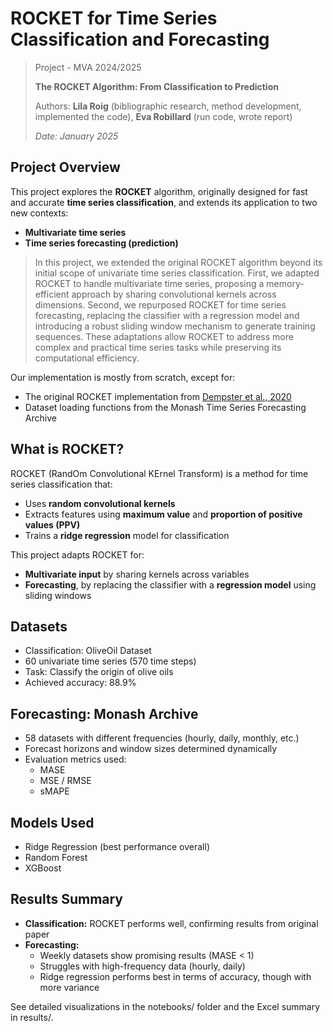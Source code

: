 # ROCKET for Time Series Classification and Forecasting

> Project - MVA 2024/2025
> 
> **The ROCKET Algorithm: From Classification to Prediction**
> 
> Authors: **Lila Roig** (bibliographic research, method development, implemented the code),  **Eva Robillard** (run code, wrote report)
> 
> *Date: January 2025*

## Project Overview

This project explores the **ROCKET** algorithm, originally designed for fast and accurate **time series classification**, and extends its application to two new contexts:
- **Multivariate time series**
- **Time series forecasting (prediction)**

> In this project, we extended the original ROCKET algorithm beyond its initial scope of univariate time series classification. First, we adapted ROCKET to handle multivariate time series, proposing a memory-efficient approach by sharing convolutional kernels across dimensions. Second, we repurposed ROCKET for time series forecasting, replacing the classifier with a regression model and introducing a robust sliding window mechanism to generate training sequences. These adaptations allow ROCKET to address more complex and practical time series tasks while preserving its computational efficiency.

Our implementation is mostly from scratch, except for:
- The original ROCKET implementation from [Dempster et al., 2020](https://doi.org/10.1007/s10618-020-00701-z)
- Dataset loading functions from the Monash Time Series Forecasting Archive


## What is ROCKET?

ROCKET (RandOm Convolutional KErnel Transform) is a method for time series classification that:
- Uses **random convolutional kernels**
- Extracts features using **maximum value** and **proportion of positive values (PPV)**
- Trains a **ridge regression** model for classification

This project adapts ROCKET for:
- **Multivariate input** by sharing kernels across variables
- **Forecasting**, by replacing the classifier with a **regression model** using sliding windows

## Datasets
- Classification: OliveOil Dataset
- 60 univariate time series (570 time steps)
- Task: Classify the origin of olive oils
- Achieved accuracy: 88.9%

## Forecasting: Monash Archive
- 58 datasets with different frequencies (hourly, daily, monthly, etc.)
- Forecast horizons and window sizes determined dynamically
- Evaluation metrics used:
  - MASE
  - MSE / RMSE
  - sMAPE

## Models Used
  - Ridge Regression (best performance overall)
  - Random Forest
  - XGBoost

## Results Summary
- **Classification:** ROCKET performs well, confirming results from original paper
- **Forecasting:**
  - Weekly datasets show promising results (MASE < 1)
  - Struggles with high-frequency data (hourly, daily)
  - Ridge regression performs best in terms of accuracy, though with more variance

See detailed visualizations in the notebooks/ folder and the Excel summary in results/.
